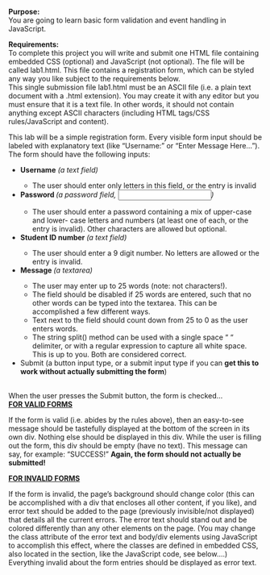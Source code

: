 <p>
  <strong>Purpose:</strong><br> 
  You are going to learn basic form validation and event handling in JavaScript.
</p>

<p>
  <strong>Requirements:</strong><br>
    To complete this project you will write and submit one HTML file containing embedded CSS (optional) and JavaScript (not optional). The file will be called lab1.html. This file contains a registration form, which can be styled any way you like subject to the requirements below.<br>
  This single submission file lab1.html must be an ASCII file (i.e. a plain text document with a .html extension). You may create it with any editor but you must ensure that it is a text file. In other words, it should not contain anything except ASCII characters (including HTML tags/CSS rules/JavaScript and content).
</p>

<p>
  This lab will be a simple registration form. Every visible form input should be labeled with explanatory text (like “Username:” or “Enter Message Here…”). The form should have the following inputs:
  <ul>
  <li><strong>Username</strong> <em>(a text field)</em></li>
  <ul>
    <li>The user should enter only letters in this field, or the entry is invalid</li>
  </ul>
  <li><strong>Password </strong><em>(a password field, <input type=”password”>)</em></li>
  <ul>
    <li>The user should enter a password containing a mix of upper-­case and lower-­ case letters and numbers (at least one of each, or the entry is invalid). Other characters are allowed but optional.</li>
  </ul>
  <li><strong>Student ID number </strong><em>(a text field)</em></li>
  <ul>
    <li>The user should enter a 9 digit number. No letters are allowed or the entry is invalid.</li>
  </ul>
  <li><strong>Message </strong><em>(a textarea)</em></li>
  <ul>
    <li>The user may enter up to 25 words (note: not characters!).</li>
    <li>The field should be disabled if 25 words are entered, such that no other words can be typed into the textarea. This can be accomplished a few different ways.</li>
    <li>Text next to the field should count down from 25 to 0 as the user enters words.</li>
    <li>The string split() method can be used with a single space “ “ delimiter, or with a regular expression to capture all white space. This is up to you. Both are considered correct.</li>
  </ul>
  <li>Submit (a button input type, or a submit input type if you can <strong>get this to work without actually submitting the form</strong>)</li>
</ul>
</p>
<br>
  When the user presses the Submit button, the form is checked…<br>
  <strong><u>FOR VALID FORMS</u></strong>
  <p>If the form is valid (i.e. abides by the rules above), then an easy-­to-­see message should be tastefully displayed at the bottom of the screen in its own div. Nothing else should be displayed in this div. While the user is filling out the form, this div should be empty (have no text). This message can say, for example: “SUCCESS!” <strong>Again, the form should not actually be submitted!</strong>
  </p>
<strong><u>FOR INVALID FORMS</u></strong>
  <p>If the form is invalid, the page’s background should change color (this can be accomplished with a div that encloses all other content, if you like), and error text should be added to the page (previously invisible/not displayed) that details all the current errors. The error text should stand out and be colored differently than any other elements on the page. (You may change the class attribute of the error text and body/div elements using JavaScript to accomplish this effect, where the classes are defined in embedded CSS, also located in the <head> section, like the JavaScript code, see below….) Everything invalid about the form entries should be displayed as error text.
  </p>
